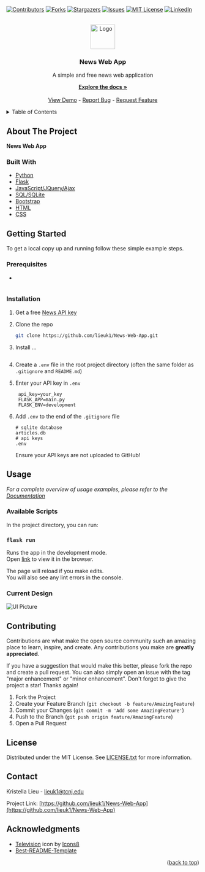 <div id="top"></div>
<!--
*** Thanks for checking out the Best-README-Template. If you have a suggestion
*** that would make this better, please fork the repo and create a pull request
*** or simply open an issue with the tag "enhancement".
*** Don't forget to give the project a star!
*** Thanks again! Now go create something AMAZING! :D
-->



<!-- PROJECT SHIELDS -->
<!--
*** I'm using markdown "reference style" links for readability.
*** Reference links are enclosed in brackets [ ] instead of parentheses ( ).
*** See the bottom of this document for the declaration of the reference variables
*** for contributors-url, forks-url, etc. This is an optional, concise syntax you may use.
*** https://www.markdownguide.org/basic-syntax/#reference-style-links
-->
[![Contributors][contributors-shield]][contributors-url]
[![Forks][forks-shield]][forks-url]
[![Stargazers][stars-shield]][stars-url]
[![Issues][issues-shield]][issues-url]
[![MIT License][license-shield]][license-url]
[![LinkedIn][linkedin-shield]][linkedin-url]



<!-- PROJECT LOGO -->
<br />
<div align="center">
  <a href="https://github.com/lieuk1/News-Web-App">
    <img src="public/readme-logo.png" alt="Logo" width="64" height="64">
  </a>
  
  <h3 align="center"><strong>News Web App</strong></h3>
  <p>
    <p>A simple and free news web application</p>
    <a href="https://github.com/lieuk1/News-Web-App"><strong>Explore the docs »</strong></a>
    <br />
    <br />
    <a href="#usage">View Demo</a>
    -
    <a href="https://github.com/lieuk1/News-Web-App/issues">Report Bug</a>
    -
    <a href="https://github.com/lieuk1/News-Web-App/issues">Request Feature</a>
  </p>
</div>



<!-- TABLE OF CONTENTS -->
<details>
  <summary>Table of Contents</summary>
  <ol>
    <li>
      <a href="#about-the-project">About The Project</a>
      <ul>
        <li><a href="#built-with">Built With</a></li>
      </ul>
    </li>
    <li>
      <a href="#getting-started">Getting Started</a>
      <ul>
        <li><a href="#prerequisites">Prerequisites</a></li>
        <li><a href="#installation">Installation</a></li>
      </ul>
    </li>
    <li><a href="#usage">Usage</a></li>
    <li><a href="#roadmap">Roadmap</a></li>
    <li><a href="#contributing">Contributing</a></li>
    <li><a href="#license">License</a></li>
    <li><a href="#contact">Contact</a></li>
    <li><a href="#acknowledgments">Acknowledgments</a></li>
  </ol>
</details>



<!-- ABOUT THE PROJECT -->
## About The Project

<!-- [![Product Name Screen Shot][product-screenshot]](https://example.com) -->

**News Web App**



### Built With

* [Python]()
* [Flask]()
* [JavaScript/JQuery/Ajax]()
* [SQL/SQLite]()
* [Bootstrap]()
* [HTML]()
* [CSS]()



<!-- GETTING STARTED -->
## Getting Started

To get a local copy up and running follow these simple example steps.

### Prerequisites

- 
  
  ```sh
  
  ```

### Installation

1. Get a free [News API key]() 
2. Clone the repo
   
   ```sh
   git clone https://github.com/lieuk1/News-Web-App.git
   ```
3. Install ...
   
   ```sh
   
   ```
4. Create a `.env` file in the root project directory (often the same folder as `.gitignore` and `README.md`)
5. Enter your API key in `.env`
   
   ```.env
    api_key=your_key
    FLASK_APP=main.py
    FLASK_ENV=development
   ```
6. Add `.env` to the end of the `.gitignore` file
   
   ```.gitignore
   # sqlite database
   articles.db
   # api keys
   .env
   ```
   Ensure your API keys are not uploaded to GitHub!



<!-- USAGE EXAMPLES -->
## Usage

<!-- Use this space to show useful examples of how a project can be used. Additional screenshots, code examples and demos work well in this space. You may also link to more resources.
-->
_For a complete overview of usage examples, please refer to the [Documentation]()_

### Available Scripts

In the project directory, you can run:

### `flask run`

Runs the app in the development mode.\
Open [link]() to view it in the browser.

The page will reload if you make edits.\
You will also see any lint errors in the console.

### Current Design

![UI Picture](public/readme-ui-pic.PNG)


<!-- ROADMAP -->
<!-- ## Roadmap -->

<!-- - [] Feature 1
- [] Feature 2
- [] Feature 3
    - [] Nested Feature -->

<!-- See the [open issues](https://github.com/lieuk1/News-Web-App/issues) for a full list of proposed features (and known issues). -->

<!-- <p align="right">(<a href="#top">back to top</a>)</p> -->



<!-- CONTRIBUTING -->
## Contributing

Contributions are what make the open source community such an amazing place to learn, inspire, and create. Any contributions you make are **greatly appreciated**.

If you have a suggestion that would make this better, please fork the repo and create a pull request. You can also simply open an issue with the tag "major enhancement" or "minor enhancement".
Don't forget to give the project a star! Thanks again!

1. Fork the Project
2. Create your Feature Branch (`git checkout -b feature/AmazingFeature`)
3. Commit your Changes (`git commit -m 'Add some AmazingFeature'`)
4. Push to the Branch (`git push origin feature/AmazingFeature`)
5. Open a Pull Request



<!-- LICENSE -->
## License

Distributed under the MIT License. See [LICENSE.txt](https://github.com/lieuk1/News-Web-App/blob/main/LICENSE.txt) for more information.



<!-- CONTACT -->
## Contact

Kristella Lieu - lieuk1@tcnj.edu

Project Link: [https://github.com/lieuk1/News-Web-App](https://github.com/lieuk1/News-Web-App)



<!-- ACKNOWLEDGMENTS -->
## Acknowledgments

* [Television](https://icons8.com/icon/fbAvklUk7Ckm/television) icon by [Icons8](https://icons8.com)
* [Best-README-Template](https://github.com/othneildrew/Best-README-Template)

<p align="right">(<a href="#top">back to top</a>)</p>



<!-- MARKDOWN LINKS & IMAGES -->
<!-- https://www.markdownguide.org/basic-syntax/#reference-style-links -->
[contributors-shield]: https://img.shields.io/github/contributors/lieuk1/News-Web-App.svg?style=for-the-badge
[contributors-url]: https://github.com/lieuk1/News-Web-App/graphs/contributors
[forks-shield]: https://img.shields.io/github/forks/lieuk1/News-Web-App.svg?style=for-the-badge
[forks-url]: https://github.com/lieuk1/News-Web-App/network/members
[stars-shield]: https://img.shields.io/github/stars/lieuk1/News-Web-App.svg?style=for-the-badge
[stars-url]: https://github.com/lieuk1/News-Web-App/stargazers
[issues-shield]: https://img.shields.io/github/issues/lieuk1/News-Web-App.svg?style=for-the-badge
[issues-url]: https://github.com/lieuk1/News-Web-App/issues
[license-shield]: https://img.shields.io/github/license/lieuk1/News-Web-App.svg?style=for-the-badge
[license-url]: https://github.com/lieuk1/News-Web-App/blob/main/LICENSE
[linkedin-shield]: https://img.shields.io/badge/-LinkedIn-black.svg?style=for-the-badge&logo=linkedin&colorB=555
[linkedin-url]: https://www.linkedin.com/in/krystelle-lieu-aa4110148/
[product-screenshot]: images/screenshot.png
